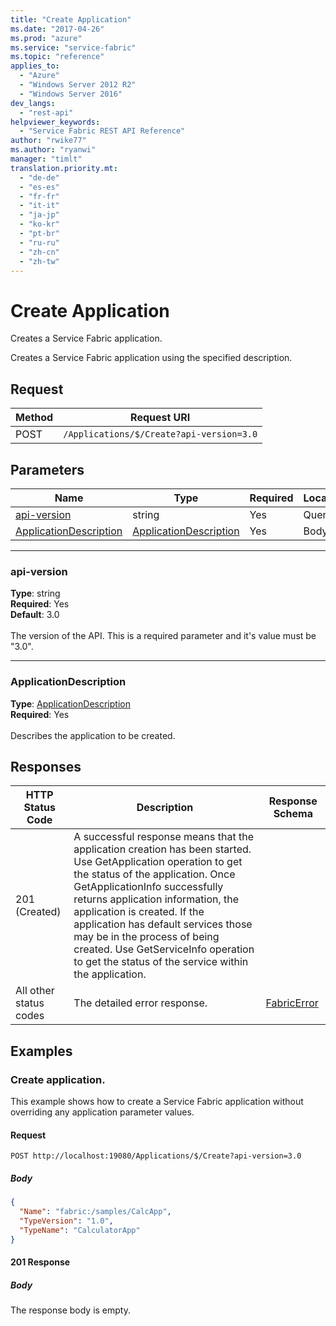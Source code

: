 ```yaml
---
title: "Create Application"
ms.date: "2017-04-26"
ms.prod: "azure"
ms.service: "service-fabric"
ms.topic: "reference"
applies_to: 
  - "Azure"
  - "Windows Server 2012 R2"
  - "Windows Server 2016"
dev_langs: 
  - "rest-api"
helpviewer_keywords: 
  - "Service Fabric REST API Reference"
author: "rwike77"
ms.author: "ryanwi"
manager: "timlt"
translation.priority.mt: 
  - "de-de"
  - "es-es"
  - "fr-fr"
  - "it-it"
  - "ja-jp"
  - "ko-kr"
  - "pt-br"
  - "ru-ru"
  - "zh-cn"
  - "zh-tw"
---
```

# Create Application
Creates a Service Fabric application.

Creates a Service Fabric application using the specified description.

## Request
| Method | Request URI |
| ------ | ----------- |
| POST | `/Applications/$/Create?api-version=3.0` |


## Parameters
| Name | Type | Required | Location |
| --- | --- | --- | --- |
| [api-version](#api-version) | string | Yes | Query |
| [ApplicationDescription](#applicationdescription) | [ApplicationDescription](model-ApplicationDescription.md) | Yes | Body |

____
### api-version
__Type__: string <br/>
__Required__: Yes<br/>
__Default__: 3.0 <br/>
<br/>
The version of the API. This is a required parameter and it's value must be "3.0".

____
### ApplicationDescription
__Type__: [ApplicationDescription](model-ApplicationDescription.md) <br/>
__Required__: Yes<br/>
<br/>
Describes the application to be created.

## Responses

| HTTP Status Code | Description | Response Schema |
| --- | --- | --- |
| 201 (Created) | A successful response means that the application creation has been started. Use GetApplication operation to get the status of the application. Once GetApplicationInfo successfully returns application information, the application is created. If the application has default services those may be in the process of being created. Use GetServiceInfo operation to get the status of the service within the application.<br/> |  |
| All other status codes | The detailed error response.<br/> | [FabricError](model-FabricError.md) |

## Examples

### Create application.

This example shows how to create a Service Fabric application without overriding any application parameter values.

#### Request
```
POST http://localhost:19080/Applications/$/Create?api-version=3.0
```

##### Body
```json
{
  "Name": "fabric:/samples/CalcApp",
  "TypeVersion": "1.0",
  "TypeName": "CalculatorApp"
}
```

#### 201 Response
##### Body
The response body is empty.